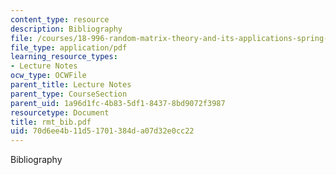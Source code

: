 ```yaml
---
content_type: resource
description: Bibliography
file: /courses/18-996-random-matrix-theory-and-its-applications-spring-2004/70d6ee4b11d51701384da07d32e0cc22_rmt_bib.pdf
file_type: application/pdf
learning_resource_types:
- Lecture Notes
ocw_type: OCWFile
parent_title: Lecture Notes
parent_type: CourseSection
parent_uid: 1a96d1fc-4b83-5df1-8437-8bd9072f3987
resourcetype: Document
title: rmt_bib.pdf
uid: 70d6ee4b-11d5-1701-384d-a07d32e0cc22
---
```

Bibliography

